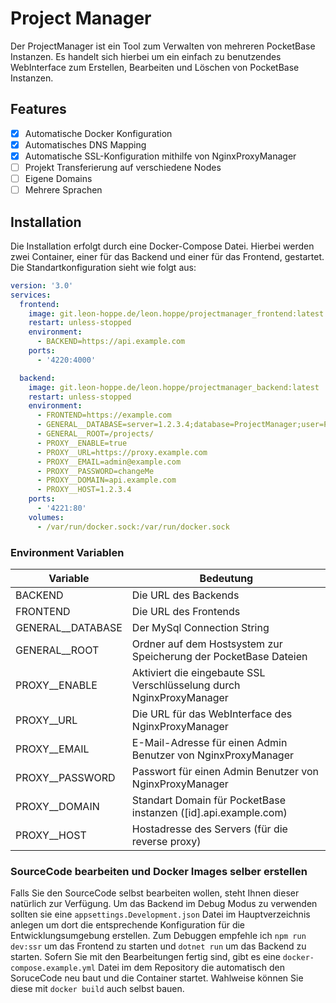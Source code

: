 # Project Manager
Der ProjectManager ist ein Tool zum Verwalten von mehreren PocketBase Instanzen.
Es handelt sich hierbei um ein einfach zu benutzendes WebInterface zum Erstellen, Bearbeiten und Löschen von PocketBase Instanzen.

## Features
- [x] Automatische Docker Konfiguration
- [x] Automatisches DNS Mapping
- [x] Automatische SSL-Konfiguration mithilfe von NginxProxyManager
- [ ] Projekt Transferierung auf verschiedene Nodes
- [ ] Eigene Domains
- [ ] Mehrere Sprachen

## Installation
Die Installation erfolgt durch eine Docker-Compose Datei. Hierbei werden zwei Container, einer für das Backend und einer für das Frontend, gestartet.
Die Standartkonfiguration sieht wie folgt aus:

```yml
version: '3.0'
services:
  frontend:
    image: git.leon-hoppe.de/leon.hoppe/projectmanager_frontend:latest
    restart: unless-stopped
    environment:
      - BACKEND=https://api.example.com
    ports:
      - '4220:4000'

  backend:
    image: git.leon-hoppe.de/leon.hoppe/projectmanager_backend:latest
    restart: unless-stopped
    environment:
      - FRONTEND=https://example.com
      - GENERAL__DATABASE=server=1.2.3.4;database=ProjectManager;user=ProjectManager;password=changeMe
      - GENERAL__ROOT=/projects/
      - PROXY__ENABLE=true
      - PROXY__URL=https://proxy.example.com
      - PROXY__EMAIL=admin@example.com
      - PROXY__PASSWORD=changeMe
      - PROXY__DOMAIN=api.example.com
      - PROXY__HOST=1.2.3.4
    ports:
      - '4221:80'
    volumes:
      - /var/run/docker.sock:/var/run/docker.sock
```
### Environment Variablen

| Variable          | Bedeutung                                                            |
|-------------------|----------------------------------------------------------------------|
| BACKEND           | Die URL des Backends                                                 |
| FRONTEND          | Die URL des Frontends                                                |
| GENERAL__DATABASE | Der MySql Connection String                                          |
| GENERAL__ROOT     | Ordner auf dem Hostsystem zur Speicherung der PocketBase Dateien     |
| PROXY__ENABLE     | Aktiviert die eingebaute SSL Verschlüsselung durch NginxProxyManager |
| PROXY__URL        | Die URL für das WebInterface des NginxProxyManager                   |
| PROXY__EMAIL      | E-Mail-Adresse für einen Admin Benutzer von NginxProxyManager        |
| PROXY__PASSWORD   | Passwort für einen Admin Benutzer von NginxProxyManager              |
| PROXY__DOMAIN     | Standart Domain für PocketBase instanzen ([id].api.example.com)      |
| PROXY__HOST       | Hostadresse des Servers (für die reverse proxy)                      |

### SourceCode bearbeiten und Docker Images selber erstellen
Falls Sie den SourceCode selbst bearbeiten wollen, steht Ihnen dieser natürlich zur Verfügung. Um das Backend im Debug Modus zu verwenden sollten sie eine 
``appsettings.Development.json`` Datei im Hauptverzeichnis anlegen um dort die entsprechende Konfiguration für die Entwicklungsumgebung erstellen.
Zum Debuggen empfehle ich ``npm run dev:ssr`` um das Frontend zu starten und ``dotnet run`` um das Backend zu starten. Sofern Sie mit den Bearbeitungen fertig
sind, gibt es eine ``docker-compose.example.yml`` Datei im dem Repository die automatisch den SoruceCode neu baut und die Container startet.
Wahlweise können Sie diese mit ``docker build`` auch selbst bauen.
